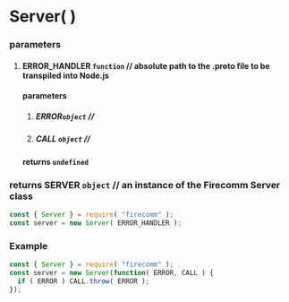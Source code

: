 # Server( )

### parameters

1. #### ERROR_HANDLER `function` // absolute path to the .proto file to be transpiled into Node.js

   #### parameters

   1. ##### ERROR`object` //
   2. ##### CALL `object` //

   #### returns `undefined`

### returns SERVER `object` // an instance of the Firecomm Server class

```javascript
const { Server } = require( "firecomm" );
const server = new Server( ERROR_HANDLER );
```

### Example

```javascript
const { Server } = require( "firecomm" );
const server = new Server(function( ERROR, CALL ) {
  if ( ERROR ) CALL.throw( ERROR );
});
```
